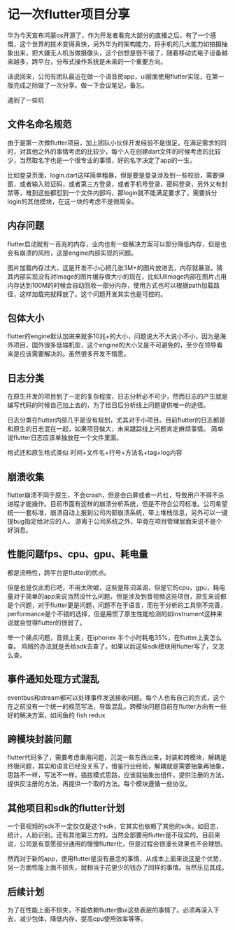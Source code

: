 # 记一次flutter项目分享
华为今天宣布鸿蒙os开源了，作为开发者看完大部分的直播之后，有了一个感慨，这个世界的技术变得真快，另外华为的架构能力，将手机的几大能力如拍摄抽象出来，把大疆无人机当做摄像头，这个创想是很不错了，随着移动式电子设备越来越多，跨平台，分布式操作系统是未来的一个重要方向。

话说回来，公司有团队最近在做一个语音房app，ui层面使用flutter实现，在第一版完成之际做了一次分享。做一下会议笔记，备忘。

遇到了一些坑

## 文件名命名规范

由于是第一次做flutter项目，加上团队小伙伴开发经验不是很足，在满足需求的同时，对其他之外的事情考虑的比较少，每个人在创建dart文件的时候考虑的比较少，当然取名字也是一个很专业的事情，好的名字决定了app的一生。

比如登录页面，login.dart这样简单粗暴，但是要是登录涉及到一些校验，需要弹窗，或者输入验证码，或者第三方登录，或者手机号登录，密码登录，另外又有封禁等，难到这些都怼到一个文件内部吗，那login就不能满足要求了，需要拆分login的其他模块，在这一块的考虑不是很周全。

## 内存问题
flutter启动就有一百兆的内存，业内也有一些解决方案可以部分降低内存，但是也会有崩溃的风险，这是engine内部实现的问题。


图片加载内存过大，这是开发不小心把几张3M+的图片放进去，内存就暴涨，猜其内部实现没有对Image的图片缓存做大小的现在，比如UIImage内部在图片占用内存达到100M的时候会自动回收一部分内存，使用方式也可以根据path加载路径，这样加载完就释放了。这个问题开发其实也是可控的。

## 包体大小

flutter的engine默认加进来就多10兆+的大小，问题说大不大说小不小，因为是海外项目，国外很多低端机型，这个engine的大小又是不可避免的，至少在领导看来是应该需要解决的。虽然很多开发不情愿。

## 日志分类
在原生开发的项目到了一定的复杂程度，日志分析必不可少，然而日志的产生就是编写代码的时候自己加上去的，为了给日后分析线上问题提供唯一的途径。

日志分类在flutter内部几乎是没有规划，尤其对于小项目。目前flutter的日志都是和原生的日志混在一起，如果项目做大，未来跟踪线上问题肯定麻烦事情。
简单说flutter日志应该单独放在一个文件里面。

格式还和原生格式类似 时间+文件名+行号+方法名+tag+log内容

## 崩溃收集
flutter崩溃不同于原生，不会crash，但是会白屏或者一片红，导致用户不得不杀进程才能操作。目前市面有这样的崩溃分析系统，但是不符合公司标准。公司希望统一一套标准，崩溃自动上报到公司内部崩溃系统，带上堆栈信息，另外可以一键提bug指定给对应的人。
游离于公司系统之外，毕竟在项目管理层面来说不是个好消息。

## 性能问题fps、cpu、gpu、耗电量
都是流畅性，跨平台是flutter的优点。

但是也是仅此而已吧，不用太吹嘘，这些是陈词滥调，但是它的cpu，gpu，耗电量对于简单的app来说当然没什么问题，但是涉及到音视频这些项目，原生来说都是个问题，对于flutter更是问题，问题不在于语言，而在于分析的工具侧不完善，performance是个不错的选择，但是用惯了原生性能检测的如instrument这种来说就会觉得flutter的很弱了。

举一个痛点问题，音频上麦，在iphonex 半个小时耗电35%，在flutter上麦怎么查。 鸡贼的办法就是丢给sdk去查了。如果以后这些sdk模块用flutter写了，又怎么查。

## 事件通知处理方式混乱

eventbus和stream都可以处理事件发送接收问题。每个人也有自己的方式，这个在之前没有一个统一的规范写法，导致混乱。跨模块问题目前在flutter方向有一些好的解决方案，如闲鱼的 fish redux

## 跨模块封装问题

flutter代码多了，需要考虑重用问题，沉淀一些东西出来，封装和跨模块，解耦是终极问题，其实和语言已经没关系了，借鉴行业经验，解耦就是需要抽象再抽象，思路不一样，写法不一样。插拔模式思路，应该就抽象出组件，提供注册的方法，提供反注册的方法，再提供一个取的方法。每个模块遵循一些协议。

## 其他项目和sdk的flutter计划

一个音视频的sdk不一定仅仅是这个sdk，它其实也依赖了其他的sdk，如日志，统计，人脸识别，还有其他第三方的。当然全部要用flutter是不现实的。目前来说，公司是有意愿部分通用的慢慢flutter化，但是过程会很漫长效果也不会理想。

然而对于新的app，使用flutter是没有悬念的事情，从成本上面来说这是个优势，另一方面性能上面不损失，就相当于花更少的钱办了同样的事情。当然乐见其成。

## 后续计划
为了在性能上面不损失，不能依赖flutter做ui这些表层的事情了。必须再深入下去，减少包体，降低内存，提高cpu使用效率等等。